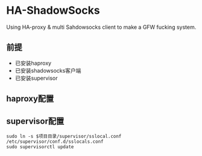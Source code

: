 HA-ShadowSocks
==============

Using HA-proxy &amp; multi Sahdowsocks client to make a GFW fucking system.

## 前提

* 已安装haproxy
* 已安装shadowsocks客户端
* 已安装supervisor

## haproxy配置

## supervisor配置

    sudo ln -s $项目目录/supervisor/sslocal.conf /etc/supervisor/conf.d/sslocals.conf 
    sudo supervisorctl update
